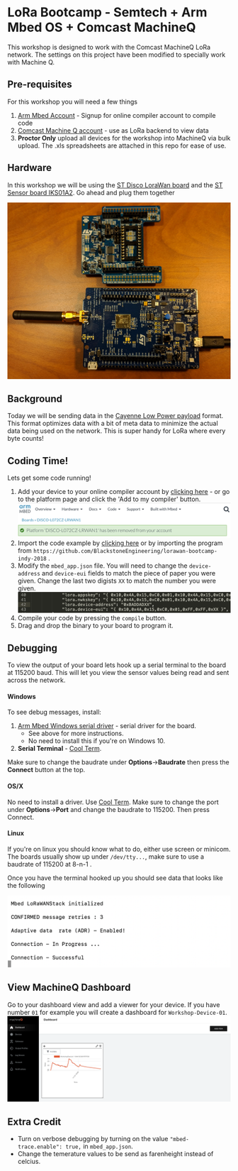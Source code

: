 # LoRa Bootcamp - Semtech + Arm Mbed OS + Comcast MachineQ

This workshop is designed to work with the Comcast MachineQ LoRa network. The settings on this project have been modified to specially work with Machine Q. 

## Pre-requisites
For this workshop you will need a few things

1. [Arm Mbed Account](http://os.mbed.com/signup) - Signup for online compiler account to compile code
1. [Comcast Machine Q account](https://mqcentral.machineq.net/) - use as LoRa backend to view data
1. **Proctor Only** upload all devices for the workshop into MachineQ via bulk upload. The .xls spreadsheets are attached in this repo for ease of use. 

## Hardware
In this workshop we will be using the [ST Disco LoraWan board](https://os.mbed.com/platforms/ST-Discovery-LRWAN1/) and the [ST Sensor board IKS01A2](https://os.mbed.com/components/X-NUCLEO-IKS01A1/). Go ahead and plug them together

![hardware](img/hardware.jpg)

## Background
Today we will be sending data in the [Cayenne Low Power payload](https://mydevices.com/cayenne/docs/lora/#lora-cayenne-low-power-payload) format. This format optimizes data with a bit of meta data to minimize the actual data being used on the network. This is super handy for LoRa where every byte counts!

## Coding Time!
Lets get some code running!

1. Add your device to your online compiler account by [clicking here](https://os.mbed.com/platforms/ST-Discovery-LRWAN1/add/) - or go to the platform page and click the 'Add to my compiler' button. 
    ![add platform](img/add-platform.png)
1. Import the code example by [clicking here](http://os.mbed.com/compiler/#import:https://github.com/BlackstoneEngineering/lorawan-bootcamp-indy-2018) or by importing the program from `https://github.com/BlackstoneEngineering/lorawan-bootcamp-indy-2018` .
1. Modify the `mbed_app.json` file. You will need to change the `device-address` and `device-eui` fields to match the piece of paper you were given. Change the last two digists `XX` to match the number you were given.
    ![modify-line](img/modify-line.png)
1. Compile your code by pressing the `compile` button. 
1. Drag and drop the binary to your board to program it. 

## Debugging
To view the output of your board lets hook up a serial terminal to the board at 115200 baud. This will let you view the sensor values being read and sent across the network. 

#### Windows

To see debug messages, install:

1. [Arm Mbed Windows serial driver](http://os.mbed.com/media/downloads/drivers/mbedWinSerial_16466.exe) - serial driver for the board.
    * See above for more instructions.
    * No need to install this if you're on Windows 10.
1. **Serial Terminal** - [Cool Term](https://freeware.the-meiers.org/). 

Make sure to change the baudrate under **Options**->**Baudrate** then press the **Connect** button at the top. 

#### OS/X

No need to install a driver. Use [Cool Term](https://freeware.the-meiers.org/). Make sure to change the port under **Options**->**Port** and change the baudrate to 115200. Then press Connect. 

#### Linux

If you're on linux you should know what to do, either use screen or minicom. The boards usually show up under `/dev/tty...`, make sure to use a baudrate of 115200 at 8-n-1 . 

Once you have the terminal hooked up you should see data that looks like the following

![debug-info](img/debug-info.png)

## View MachineQ Dashboard
Go to your dashboard view and add a viewer for your device. If you have number `01` for example you will create a dashboard for `Workshop-Device-01`.
![dashboard](img/dashboard.png)


## Extra Credit
- Turn on verbose debugging by turning on the value `"mbed-trace.enable": true,` in  `mbed_app.json`.
- Change the temerature values to be send as farenheight instead of celcius.

